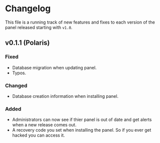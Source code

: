# Changelog
This file is a running track of new features and fixes to each version of the panel released starting with `v1.0`.



## v0.1.1 (Polaris)
### Fixed
* Database migration when updating panel.
* Typos.

### Changed
* Database creation information when installing panel. 

### Added
* Administrators can now see if thier panel is out of date and get alerts when a new release comes out.
* A recovery code you set when installing the panel. So if you ever get hacked you can access it.
